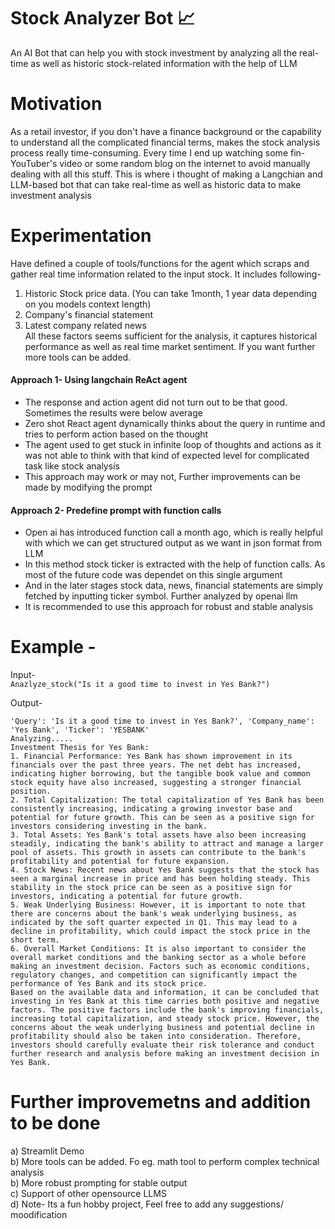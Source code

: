# Stock Analyzer Bot 📈
An AI Bot that can help you with stock investment by analyzing all the real-time as well as historic stock-related information with the help of LLM

# Motivation

As a retail investor, if you don't have a finance background or the capability to understand all the complicated financial terms, makes the stock analysis process really time-consuming. Every time I end up watching some fin-YouTuber's video or some random blog on the internet to avoid manually dealing with all this stuff. This is where i thought of making a Langchian and LLM-based bot that can take real-time as well as historic data to make investment analysis 
<!--
# How to run 
All the code and experimentation can be found in <code>stock_analyzer_bot.ipynb</code> notebook. 
You need to add openai_api_key in the initial code cell
+-->
# Experimentation
Have defined a couple of tools/functions for the agent which scraps and gather real time information related to the input stock. It includes following- 
1. Historic Stock price data. (You can take 1month, 1 year data depending on you models context length)
2. Company's financial statement  
3. Latest company related news  
All these factors seems sufficient for the analysis, it captures historical performance as well as real time market sentiment. If you want further more tools can be added. 

#### Approach 1- Using langchain ReAct agent
- The response and action agent did not turn out to be that good. Sometimes the results were below average
- Zero shot React agent dynamically thinks about the query in runtime and tries to perform action based on the thought
- The agent used to get stuck in infinite loop of thoughts and actions as it was not able to think with that kind of expected level for complicated task like stock analysis
- This approach may work or may not, Further improvements can be made by modifying the prompt

#### Approach 2- Predefine prompt with function calls
- Open ai has introduced function call a month ago, which is really helpful with which we can get structured output as we want in json format from LLM 
- In this method stock ticker is extracted with the help of function calls. As most of the future code was dependet on this single argument
- And in the later stages stock data, news, financial statements are simply fetched by inputting ticker symbol. Further analyzed by openai llm
- It is recommended to use this approach for robust and stable analysis

# Example - 
Input- \
```Anazlyze_stock("Is it a good time to invest in Yes Bank?") ```

Output- 

```
'Query': 'Is it a good time to invest in Yes Bank?', 'Company_name': 'Yes Bank', 'Ticker': 'YESBANK'
Analyzing.....
Investment Thesis for Yes Bank:
1. Financial Performance: Yes Bank has shown improvement in its financials over the past three years. The net debt has increased, indicating higher borrowing, but the tangible book value and common stock equity have also increased, suggesting a stronger financial position.
2. Total Capitalization: The total capitalization of Yes Bank has been consistently increasing, indicating a growing investor base and potential for future growth. This can be seen as a positive sign for investors considering investing in the bank.
3. Total Assets: Yes Bank's total assets have also been increasing steadily, indicating the bank's ability to attract and manage a larger pool of assets. This growth in assets can contribute to the bank's profitability and potential for future expansion.
4. Stock News: Recent news about Yes Bank suggests that the stock has seen a marginal increase in price and has been holding steady. This stability in the stock price can be seen as a positive sign for investors, indicating a potential for future growth.
5. Weak Underlying Business: However, it is important to note that there are concerns about the bank's weak underlying business, as indicated by the soft quarter expected in Q1. This may lead to a decline in profitability, which could impact the stock price in the short term.
6. Overall Market Conditions: It is also important to consider the overall market conditions and the banking sector as a whole before making an investment decision. Factors such as economic conditions, regulatory changes, and competition can significantly impact the performance of Yes Bank and its stock price.
Based on the available data and information, it can be concluded that investing in Yes Bank at this time carries both positive and negative factors. The positive factors include the bank's improving financials, increasing total capitalization, and steady stock price. However, the concerns about the weak underlying business and potential decline in profitability should also be taken into consideration. Therefore, investors should carefully evaluate their risk tolerance and conduct further research and analysis before making an investment decision in Yes Bank.
```


 # Further improvemetns and addition to be done
a) Streamlit Demo \
b) More tools can be added. Fo eg. math tool to perform complex technical analysis \
b) More robust prompting for stable output \
c) Support of other opensource LLMS \
d) Note- Its a fun hobby project, Feel free to add any suggestions/ moodification

